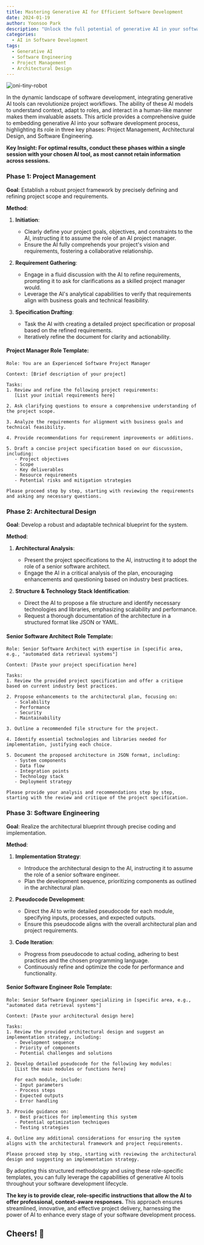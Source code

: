 ```yaml
---
title: Mastering Generative AI for Efficient Software Development
date: 2024-01-19
author: Yoonsoo Park
description: "Unlock the full potential of generative AI in your software development process. Learn how to effectively integrate AI at every stage, from project management and architectural design to coding, using role-based prompting."
categories:
  - AI in Software Development
tags:
  - Generative AI
  - Software Engineering
  - Project Management
  - Architectural Design
---
```


![oni-tiny-robot](images/oni-tiny-robot.webp)

In the dynamic landscape of software development, integrating generative AI tools can revolutionize project workflows. The ability of these AI models to understand context, adapt to roles, and interact in a human-like manner makes them invaluable assets. This article provides a comprehensive guide to embedding generative AI into your software development process, highlighting its role in three key phases: Project Management, Architectural Design, and Software Engineering.

**Key Insight: For optimal results, conduct these phases within a single session with your chosen AI tool, as most cannot retain information across sessions.**

### Phase 1: Project Management

**Goal**: Establish a robust project framework by precisely defining and refining project scope and requirements.

**Method**:

1. **Initiation**:

   - Clearly define your project goals, objectives, and constraints to the AI, instructing it to assume the role of an AI project manager.
   - Ensure the AI fully comprehends your project's vision and requirements, fostering a collaborative relationship.

2. **Requirement Gathering**:

   - Engage in a fluid discussion with the AI to refine requirements, prompting it to ask for clarifications as a skilled project manager would.
   - Leverage the AI's analytical capabilities to verify that requirements align with business goals and technical feasibility.

3. **Specification Drafting**:
   - Task the AI with creating a detailed project specification or proposal based on the refined requirements.
   - Iteratively refine the document for clarity and actionability.

#### Project Manager Role Template:

```
Role: You are an Experienced Software Project Manager

Context: [Brief description of your project]

Tasks:
1. Review and refine the following project requirements:
   [List your initial requirements here]

2. Ask clarifying questions to ensure a comprehensive understanding of the project scope.

3. Analyze the requirements for alignment with business goals and technical feasibility.

4. Provide recommendations for requirement improvements or additions.

5. Draft a concise project specification based on our discussion, including:
   - Project objectives
   - Scope
   - Key deliverables
   - Resource requirements
   - Potential risks and mitigation strategies

Please proceed step by step, starting with reviewing the requirements and asking any necessary questions.
```

### Phase 2: Architectural Design

**Goal**: Develop a robust and adaptable technical blueprint for the system.

**Method**:

1. **Architectural Analysis**:

   - Present the project specifications to the AI, instructing it to adopt the role of a senior software architect.
   - Engage the AI in a critical analysis of the plan, encouraging enhancements and questioning based on industry best practices.

2. **Structure & Technology Stack Identification**:
   - Direct the AI to propose a file structure and identify necessary technologies and libraries, emphasizing scalability and performance.
   - Request a thorough documentation of the architecture in a structured format like JSON or YAML.

#### Senior Software Architect Role Template:

```
Role: Senior Software Architect with expertise in [specific area, e.g., "automated data retrieval systems"]

Context: [Paste your project specification here]

Tasks:
1. Review the provided project specification and offer a critique based on current industry best practices.

2. Propose enhancements to the architectural plan, focusing on:
   - Scalability
   - Performance
   - Security
   - Maintainability

3. Outline a recommended file structure for the project.

4. Identify essential technologies and libraries needed for implementation, justifying each choice.

5. Document the proposed architecture in JSON format, including:
   - System components
   - Data flow
   - Integration points
   - Technology stack
   - Deployment strategy

Please provide your analysis and recommendations step by step, starting with the review and critique of the project specification.
```

### Phase 3: Software Engineering

**Goal**: Realize the architectural blueprint through precise coding and implementation.

**Method**:

1. **Implementation Strategy**:

   - Introduce the architectural design to the AI, instructing it to assume the role of a senior software engineer.
   - Plan the development sequence, prioritizing components as outlined in the architectural plan.

2. **Pseudocode Development**:

   - Direct the AI to write detailed pseudocode for each module, specifying inputs, processes, and expected outputs.
   - Ensure this pseudocode aligns with the overall architectural plan and project requirements.

3. **Code Iteration**:
   - Progress from pseudocode to actual coding, adhering to best practices and the chosen programming language.
   - Continuously refine and optimize the code for performance and functionality.

#### Senior Software Engineer Role Template:

```
Role: Senior Software Engineer specializing in [specific area, e.g., "automated data retrieval systems"]

Context: [Paste your architectural design here]

Tasks:
1. Review the provided architectural design and suggest an implementation strategy, including:
   - Development sequence
   - Priority of components
   - Potential challenges and solutions

2. Develop detailed pseudocode for the following key modules:
   [List the main modules or functions here]

   For each module, include:
   - Input parameters
   - Process steps
   - Expected outputs
   - Error handling

3. Provide guidance on:
   - Best practices for implementing this system
   - Potential optimization techniques
   - Testing strategies

4. Outline any additional considerations for ensuring the system aligns with the architectural framework and project requirements.

Please proceed step by step, starting with reviewing the architectural design and suggesting an implementation strategy.
```

By adopting this structured methodology and using these role-specific templates, you can fully leverage the capabilities of generative AI tools throughout your software development lifecycle.

**The key is to provide clear, role-specific instructions that allow the AI to offer professional, context-aware responses.** This approach ensures streamlined, innovative, and effective project delivery, harnessing the power of AI to enhance every stage of your software development process.

## Cheers! 🍺
